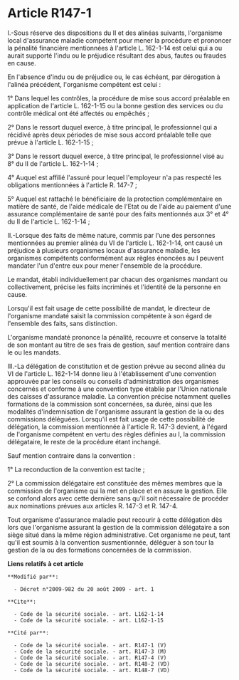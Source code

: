 # Article R147-1

I.-Sous réserve des dispositions du II et des alinéas suivants, l'organisme local d'assurance maladie compétent pour mener la
procédure et prononcer la pénalité financière mentionnées à l'article L. 162-1-14 est celui qui a ou aurait supporté l'indu
ou le préjudice résultant des abus, fautes ou fraudes en cause. 

En l'absence d'indu ou de préjudice ou, le cas échéant, par dérogation à l'alinéa précédent, l'organisme compétent est
celui : 

1° Dans lequel les contrôles, la procédure de mise sous accord préalable en application de l'article L. 162-1-15 ou la bonne
gestion des services ou du contrôle médical ont été affectés ou empêchés ; 

2° Dans le ressort duquel exerce, à titre principal, le professionnel qui a récidivé après deux périodes de mise sous accord
préalable telle que prévue à l'article L. 162-1-15 ; 

3° Dans le ressort duquel exerce, à titre principal, le professionnel visé au 8° du II de l'article L. 162-1-14 ; 

4° Auquel est affilié l'assuré pour lequel l'employeur n'a pas respecté les obligations mentionnées à l'article R. 147-7 ; 

5° Auquel est rattaché le bénéficiaire de la protection complémentaire en matière de santé, de l'aide médicale de l'Etat ou
de l'aide au paiement d'une assurance complémentaire de santé pour des faits mentionnés aux 3° et 4° du II de l'article L.
162-1-14 ; 

II.-Lorsque des faits de même nature, commis par l'une des personnes mentionnées au premier alinéa du VI de l'article L.
162-1-14, ont causé un préjudice à plusieurs organismes locaux d'assurance maladie, les organismes compétents conformément
aux règles énoncées au I peuvent mandater l'un d'entre eux pour mener l'ensemble de la procédure. 

Le mandat, établi individuellement par chacun des organismes mandant ou collectivement, précise les faits incriminés et
l'identité de la personne en cause. 

Lorsqu'il est fait usage de cette possibilité de mandat, le directeur de l'organisme mandaté saisit la commission compétente
à son égard de l'ensemble des faits, sans distinction.

L'organisme mandaté prononce la pénalité, recouvre et conserve la totalité de son montant au titre de ses frais de gestion,
sauf mention contraire dans le ou les mandats. 

III.-La délégation de constitution et de gestion prévue au second alinéa du VI de l'article L. 162-1-14 donne lieu à
l'établissement d'une convention approuvée par les conseils ou conseils d'administration des organismes concernés et conforme
à une convention type établie par l'Union nationale des caisses d'assurance maladie. La convention précise notamment quelles
formations de la commission sont concernées, sa durée, ainsi que les modalités d'indemnisation de l'organisme assurant la
gestion de la ou des commissions déléguées. Lorsqu'il est fait usage de cette possibilité de délégation, la commission
mentionnée à l'article R. 147-3 devient, à l'égard de l'organisme compétent en vertu des règles définies au I, la commission
délégataire, le reste de la procédure étant inchangé. 

Sauf mention contraire dans la convention : 

1° La reconduction de la convention est tacite ; 

2° La commission délégataire est constituée des mêmes membres que la commission de l'organisme qui la met en place et en
assure la gestion. Elle se confond alors avec cette dernière sans qu'il soit nécessaire de procéder aux nominations prévues
aux articles R. 147-3 et R. 147-4. 

Tout organisme d'assurance maladie peut recourir à cette délégation dès lors que l'organisme assurant la gestion de la
commission délégataire a son siège situé dans la même région administrative. Cet organisme ne peut, tant qu'il est soumis à
la convention susmentionnée, déléguer à son tour la gestion de la ou des formations concernées de la commission.

**Liens relatifs à cet article**

	**Modifié par**:

	  - Décret n°2009-982 du 20 août 2009 - art. 1

	**Cite**:

	  - Code de la sécurité sociale. - art. L162-1-14
	  - Code de la sécurité sociale. - art. L162-1-15

	**Cité par**:

	  - Code de la sécurité sociale. - art. R147-1 (V)
	  - Code de la sécurité sociale. - art. R147-3 (M)
	  - Code de la sécurité sociale. - art. R147-4 (V)
	  - Code de la sécurité sociale. - art. R148-2 (VD)
	  - Code de la sécurité sociale. - art. R148-7 (VD)
